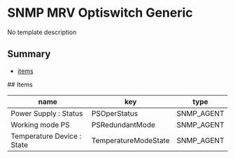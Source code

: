 # SNMP MRV Optiswitch Generic
No template description
## Summary
* [items](#items)

<a name="items" />
## Items

| name | key | type |
| ------------- |------------- |------------- |
| Power Supply : Status | PSOperStatus | SNMP_AGENT |
| Working mode PS | PSRedundantMode | SNMP_AGENT |
| Temperature Device : State | TemperatureModeState | SNMP_AGENT |
